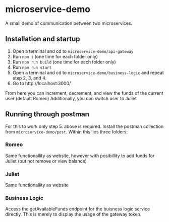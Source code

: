 # microservice-demo

A small demo of communication between two microservices.

## Installation and startup
1. Open a terminal and cd to `microservice-demo/api-gateway`
2. Run `npm i` (one time for each folder only)
3. Run `npm run build` (one time for each folder only)
4. Run `npm run start`
5. Open a terminal and cd to `microservice-demo/business-logic` and repeat step 2, 3, and 4.
6. Go to http://localhost:3000/

From here you can increment, decrement, and view the funds of the current user (default Romeo)
Additionally, you can switch user to Juliet

## Running through postman
For this to work only step 5. above is required.
Install the postman collection from `microservice-demo/post`.
Within this lies three folders:

### Romeo
Same functionallity as website, however with posibillity to add funds for Juliet (but not remove or view balance)

### Juliet
Same functionallity as website

### Business Logic
Access the getAvailableFunds endpoint for the buisness logic service directly. This is merely to display the usage of the gateway token.